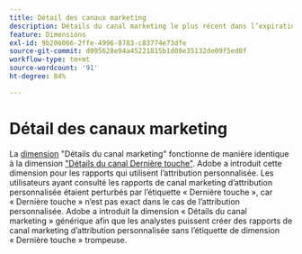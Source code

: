 ```yaml
---
title: Détail des canaux marketing
description: Détails du canal marketing le plus récent dans lʼexpiration de lʼengagement du visiteur.
feature: Dimensions
exl-id: 9b206066-2ffe-4996-8783-c83774e73dfe
source-git-commit: d095628e94a45221815b1d08e35132de09f5ed8f
workflow-type: tm+mt
source-wordcount: '91'
ht-degree: 84%

---
```


# Détail des canaux marketing

La [dimension](overview.md) &quot;Détails du canal marketing&quot; fonctionne de manière identique à la dimension [&quot;Détails du canal Dernière touche&quot;](last-touch-detail.md). Adobe a introduit cette dimension pour les rapports qui utilisent l’attribution personnalisée. Les utilisateurs ayant consulté les rapports de canal marketing d’attribution personnalisée étaient perturbés par l’étiquette « Dernière touche », car « Dernière touche » n’est pas exact dans le cas de l’attribution personnalisée. Adobe a introduit la dimension « Détails du canal marketing » générique afin que les analystes puissent créer des rapports de canal marketing dʼattribution personnalisée sans lʼétiquette de dimension « Dernière touche » trompeuse.
